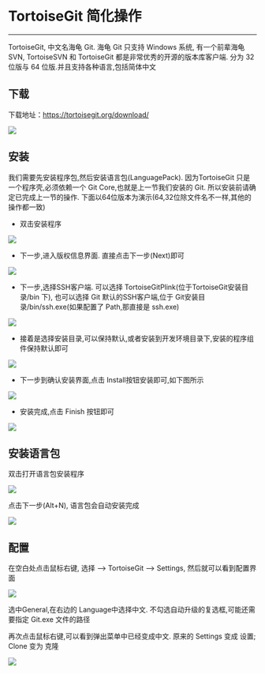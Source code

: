 # TortoiseGit 简化操作

---

TortoiseGit, 中文名海龟 Git. 海龟 Git 只支持 Windows 系统, 有一个前辈海龟 SVN, TortoiseSVN 和 TortoiseGit 都是非常优秀的开源的版本库客户端. 分为 32 位版与 64 位版.并且支持各种语言,包括简体中文

## 下载

下载地址：https://tortoisegit.org/download/

![](/assets/Lusifer1511792468.png)

## 安装

我们需要先安装程序包,然后安装语言包(LanguagePack). 因为TortoiseGit 只是一个程序壳,必须依赖一个 Git Core,也就是上一节我们安装的 Git. 所以安装前请确定已完成上一节的操作. 下面以64位版本为演示(64,32位除文件名不一样,其他的操作都一致)

* 双击安装程序

![](/assets/203_tgitWizard.png)

* 下一步,进入版权信息界面. 直接点击下一步(Next)即可

![](/assets/204_tgit_License.png)

* 下一步,选择SSH客户端. 可以选择 TortoiseGitPlink(位于TortoiseGit安装目录/bin 下), 也可以选择 Git 默认的SSH客户端,位于 Git安装目录/bin/ssh.exe(如果配置了 Path,那直接是 ssh.exe)

![](/assets/204_2_tgit_Network.png)

* 接着是选择安装目录,可以保持默认,或者安装到开发环境目录下,安装的程序组件保持默认即可

![](/assets/205_tgit_dir.png)

* 下一步到确认安装界面,点击 Install按钮安装即可,如下图所示

![](/assets/206_install_tgit.png)

* 安装完成,点击 Finish 按钮即可

![](/assets/207_tgit_installed.png)

## 安装语言包

双击打开语言包安装程序

![](/assets/208_LanguageWizard.png)


点击下一步(Alt+N), 语言包会自动安装完成

![](/assets/209_LangPackFinished.png)

## 配置

在空白处点击鼠标右键, 选择 --> TortoiseGit --> Settings, 然后就可以看到配置界面

![](/assets/Lusifer1511793790.png)

选中General,在右边的 Language中选择中文. 不勾选自动升级的复选框,可能还需要指定 Git.exe 文件的路径

再次点击鼠标右键,可以看到弹出菜单中已经变成中文. 原来的 Settings 变成 设置; Clone 变为 克隆

![](/assets/Lusifer1511793872.png)